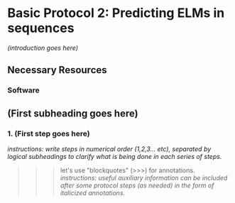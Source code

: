 # Basic Protocol 2: Predicting ELMs in sequences 

*(introduction goes here)*

## Necessary Resources

### Software

## (First subheading goes here)

### 1. (First step goes here)

*instructions: write steps in numerical order (1,2,3... etc), separated by
logical subheadings to clarify what is being done in each series of steps.*

>>> let's use "blockquotes" (>>>) for annotations.
>>> *instructions: useful auxiliary information can be included after some
>>> protocol steps (as needed) in the form of italicized annotations.*
